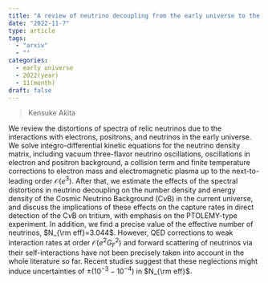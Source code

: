 ```yaml
---
title: "A review of neutrino decoupling from the early universe to the current universe"
date: "2022-11-7"
type: article
tags:
  - "arxiv"
  - ""
categories:
  - early universe
  - 2022(year)
  - 11(month)
draft: false
---
```


>  Kensuke Akita

We review the distortions of spectra of relic neutrinos due to the interactions with electrons, positrons, and neutrinos in the early universe. We solve integro-differential kinetic equations for the neutrino density matrix, including vacuum three-flavor neutrino oscillations, oscillations in electron and positron background, a collision term and finite temperature corrections to electron mass and electromagnetic plasma up to the next-to-leading order $\mathcal{O}(e^3)$. After that, we estimate the effects of the spectral distortions in neutrino decoupling on the number density and energy density of the Cosmic Neutrino Background (C$ν$B) in the current universe, and discuss the implications of these effects on the capture rates in direct detection of the C$ν$B on tritium, with emphasis on the PTOLEMY-type experiment. In addition, we find a precise value of the effective number of neutrinos, $N_{\rm eff}=3.044$. However, QED corrections to weak interaction rates at order $\mathcal{O}(e^2 G_F^2)$ and forward scattering of neutrinos via their self-interactions have not been precisely taken into account in the whole literature so far. Recent studies suggest that these neglections might induce uncertainties of $\pm(10^{-3} - 10^{-4})$ in $N_{\rm eff}$.
